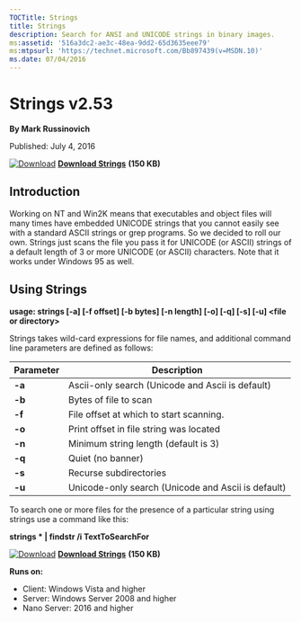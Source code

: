 ```yaml
--- 
TOCTitle: Strings
title: Strings
description: Search for ANSI and UNICODE strings in binary images.
ms:assetid: '516a3dc2-ae3c-48ea-9dd2-65d3635eee79'
ms:mtpsurl: 'https://technet.microsoft.com/Bb897439(v=MSDN.10)'
ms.date: 07/04/2016
---
```


Strings v2.53
=============

**By Mark Russinovich**

Published: July 4, 2016

[![Download](/media/landing/sysinternals/download_sm.png)](https://download.sysinternals.com/files/Strings.zip) [**Download Strings**](https://download.sysinternals.com/files/Strings.zip) **(150 KB)**


## Introduction

Working on NT and Win2K means that executables and object files will
many times have embedded UNICODE strings that you cannot easily see with
a standard ASCII strings or grep programs. So we decided to roll our
own. Strings just scans the file you pass it for UNICODE (or ASCII)
strings of a default length of 3 or more UNICODE (or ASCII) characters.
Note that it works under Windows 95 as well.

 

## Using Strings

**usage: strings \[-a\] \[-f offset\] \[-b bytes\] \[-n length\] \[-o\]
\[-q\] \[-s\] \[-u\] &lt;file or directory&gt;**

Strings takes wild-card expressions for file names, and additional
command line parameters are defined as follows:

|Parameter  |Description  |
|---------|---------|
|  **-a**  | Ascii-only search (Unicode and Ascii is default) |
|  **-b**  | Bytes of file to scan |
|  **-f**  | File offset at which to start scanning. |
|  **-o**  | Print offset in file string was located |
|  **-n**  | Minimum string length (default is 3) |
|  **-q**  | Quiet (no banner) |
|  **-s**  | Recurse subdirectories |
|  **-u**  | Unicode-only search (Unicode and Ascii is default) | 

To search one or more files for the presence of a particular string
using strings use a command like this:

**strings \* | findstr /i TextToSearchFor**

[![Download](/media/landing/sysinternals/download_sm.png)](https://download.sysinternals.com/files/Strings.zip) [**Download Strings**](https://download.sysinternals.com/files/Strings.zip) **(150 KB)**

**Runs on:**

-   Client: Windows Vista and higher
-   Server: Windows Server 2008 and higher
-   Nano Server: 2016 and higher
